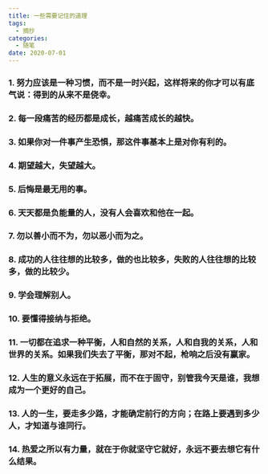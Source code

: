 ```yaml
---
title: 一些需要记住的道理
tags:
  - 摘抄
categories:
  - 随笔
date: 2020-07-01
---
```

### 1. 努力应该是一种习惯，而不是一时兴起，这样将来的你才可以有底气说：得到的从来不是侥幸。

### 2. 每一段痛苦的经历都是成长，越痛苦成长的越快。

### 3. 如果你对一件事产生恐惧，那这件事基本上是对你有利的。

### 4. 期望越大，失望越大。

### 5. 后悔是最无用的事。

### 6. 天天都是负能量的人，没有人会喜欢和他在一起。

### 7. 勿以善小而不为，勿以恶小而为之。

### 8. 成功的人往往想的比较多，做的也比较多，失败的人往往想的比较多，做的比较少。

### 9. 学会理解别人。

### 10. 要懂得接纳与拒绝。

### 11. 一切都在追求一种平衡，人和自然的关系，人和自我的关系，人和世界的关系。如果我们失去了平衡，那对不起，枪响之后没有赢家。

### 12. 人生的意义永远在于拓展，而不在于固守，别管我今天是谁，我想成为一个更好的自己。

### 13. 人的一生，要走多少路，才能确定前行的方向；在路上要遇到多少人，才知道与谁同行。

### 14. 热爱之所以有力量，就在于你就坚守它就好，永远不要去想它有什么结果。
